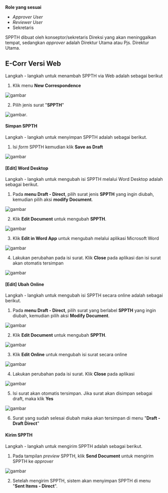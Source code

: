 **Role yang sesuai**

- *Approver User*
- *Reviewer User*
- Sekretaris

SPPTH dibuat oleh konseptor/sekretaris Direksi yang akan meninggalkan tempat, sedangkan *approver* adalah Direktur Utama atau Pjs. Direktur Utama.

## **E-Corr Versi Web**

Langkah - langkah untuk menambah SPPTH via Web adalah sebagai berikut

1. Klik menu **New Correspondence**

![gambar](SPPTH/SPPTH_Web/SPPTH1.png)

2. Pilih jenis surat "**SPPTH**"

![gambar](SPPTH/SPPTH_Web/SPPTH2.png).



####  **Simpan SPPTH**

Langkah - langkah untuk menyimpan SPPTH adalah sebagai berikut.

1. Isi *form* SPPTH kemudian klik **Save as Draft**

![gambar](SPPTH/SPPTH_Web/SPPTH3.png)

#### **[Edit] Word Desktop**

Langkah - langkah untuk mengubah isi SPPTH melalui Word Desktop adalah sebagai berikut.

1. Pada **menu Draft - Direct**, pilih surat jenis **SPPTH** yang ingin diubah, kemudian pilih aksi **modify Document**.

![gambar](SPPTH/SPPTH_Web/SPPTH4.png)

2. Klik **Edit Document** untuk mengubah **SPPTH**.

![gambar](SPPTH/SPPTH_Web/SPPTH5.png)

3. Klik **Edit in Word App** untuk mengubah melalui aplikasi Microsoft Word

![gambar](SPPTH/SPPTH_Web/SPPTH6.png)

4. Lakukan perubahan pada isi surat. Klik **Close** pada aplikasi dan isi surat akan otomatis tersimpan

![gambar](SPPTH/SPPTH_Web/SPPTH7.png)

#### **[Edit] Ubah Online**

Langkah - langkah untuk mengubah isi SPPTH secara online adalah sebagai berikut.

1. Pada **menu Draft - Direct**, pilih surat yang berlabel **SPPTH** yang ingin diubah, kemudian pilih aksi **Modify Document**.

![gambar](SPPTH/SPPTH_Web/SPPTH8.png)

2. Klik **Edit Document** untuk mengubah **SPPTH**.

![gambar](SPPTH/SPPTH_Web/SPPTH9.png)

3. Klik **Edit Online** untuk mengubah isi surat secara online

![gambar](SPPTH/SPPTH_Web/SPPTH10.png)

4. Lakukan perubahan pada isi surat. Klik **Close** pada aplikasi

![gambar](SPPTH/SPPTH_Web/SPPTH11.png)

5. Isi surat akan otomatis tersimpan. Jika surat akan disimpan sebagai draft, maka klik **Yes**

![gambar](SPPTH/SPPTH_Web/SPPTH12.png)

6. Surat yang sudah selesai diubah maka akan tersimpan di menu "**Draft - Draft Direct**"

#### **Kirim SPPTH**

Langkah - langkah untuk mengirim SPPTH adalah sebagai berikut.

1. Pada tampilan *preview* SPPTH, klik **Send Document** untuk mengirim SPPTH ke *approver*

![gambar](SPPTH/SPPTH_Web/SPPTH13.png)

2. Setelah mengirim SPPTH, sistem akan menyimpan SPPTH di menu "**Sent Items - Direct**".


